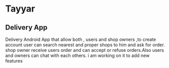 # Tayyar
## Delivery App

Delivery Android App that allow both , users and shop owners
,to create account user can search nearest and proper shops to him and ask for order.
shop owner receive users order and can accept or refuse orders.Also users and owners can chat with each others.
i am working on it to add new features


